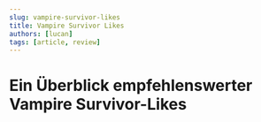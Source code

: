 ```yaml
---
slug: vampire-survivor-likes
title: Vampire Survivor Likes
authors: [lucan]
tags: [article, review]
---
```


# Ein Überblick empfehlenswerter Vampire Survivor-Likes

